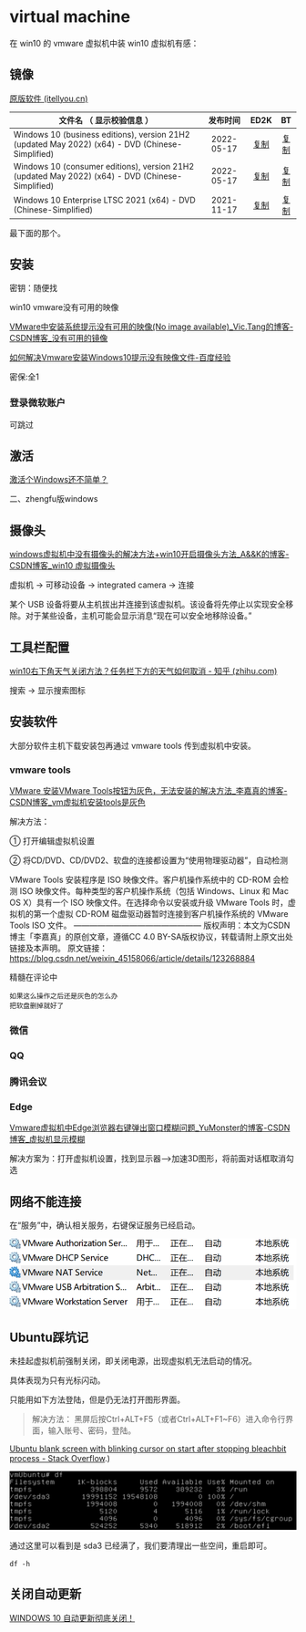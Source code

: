# virtual machine

在 win10 的 vmware 虚拟机中装 win10 虚拟机有感：

## 镜像

[原版软件 (itellyou.cn)](https://next.itellyou.cn/Original/)

| 文件名 （ 显示校验信息 ）                                    |  发布时间  |            ED2K            |             BT             |
| ------------------------------------------------------------ | :--------: | :------------------------: | :------------------------: |
| Windows 10 (business editions), version 21H2 (updated May 2022) (x64) - DVD (Chinese-Simplified) | 2022-05-17 | [复制](javascript:void(0)) | [复制](javascript:void(0)) |
| Windows 10 (consumer editions), version 21H2 (updated May 2022) (x64) - DVD (Chinese-Simplified) | 2022-05-17 | [复制](javascript:void(0)) | [复制](javascript:void(0)) |
| Windows 10 Enterprise LTSC 2021 (x64) - DVD (Chinese-Simplified) | 2021-11-17 | [复制](javascript:void(0)) | [复制](javascript:void(0)) |

最下面的那个。

## 安装

密钥：随便找

win10 vmware没有可用的映像

[VMware中安装系统提示没有可用的映像\(No image available\)\_Vic\.Tang的博客\-CSDN博客\_没有可用的镜像](https://blog.csdn.net/vic0228/article/details/37565035)

[如何解决Vmware安装Windows10提示没有映像文件\-百度经验](https://jingyan.baidu.com/article/e2284b2b3127bfa3e7118d75.html)

密保:全1

### 登录微软账户

可跳过

## 激活

[激活个Windows还不简单？](https://mp.weixin.qq.com/s/gzvo5tFAr7bxwfXJ3bc0aA)

二、zhengfu版windows

## 摄像头

[windows虚拟机中没有摄像头的解决方法+win10开启摄像头方法_A&&K的博客-CSDN博客_win10 虚拟摄像头](https://blog.csdn.net/weixin_46709219/article/details/110099171)

虚拟机 -> 可移动设备 -> integrated camera -> 连接

某个 USB 设备将要从主机拔出并连接到该虚拟机。该设备将先停止以实现安全移除。对于某些设备，主机可能会显示消息“现在可以安全地移除设备。”

## 工具栏配置

[win10右下角天气关闭方法？任务栏下方的天气如何取消 - 知乎 (zhihu.com)](https://zhuanlan.zhihu.com/p/382004738)

搜索 -> 显示搜索图标

## 安装软件

大部分软件主机下载安装包再通过 vmware tools 传到虚拟机中安装。

### vmware tools

[VMware 安装VMware Tools按钮为灰色，无法安装的解决方法_李嘉真的博客-CSDN博客_vm虚拟机安装tools是灰色](https://blog.csdn.net/weixin_45158066/article/details/123268884)

解决方法：

① 打开编辑虚拟机设置

② 将CD/DVD、CD/DVD2、软盘的连接都设置为“使用物理驱动器”，自动检测

VMware Tools 安装程序是 ISO 映像文件。客户机操作系统中的 CD-ROM 会检测 ISO 映像文件。每种类型的客户机操作系统（包括 Windows、Linux 和 Mac OS X）具有一个 ISO 映像文件。在选择命令以安装或升级 VMware Tools 时，虚拟机的第一个虚拟 CD-ROM 磁盘驱动器暂时连接到客户机操作系统的 VMware Tools ISO 文件。
————————————————
版权声明：本文为CSDN博主「李嘉真」的原创文章，遵循CC 4.0 BY-SA版权协议，转载请附上原文出处链接及本声明。
原文链接：https://blog.csdn.net/weixin_45158066/article/details/123268884

精髓在评论中

```shell
如果这么操作之后还是灰色的怎么办
把软盘删掉就好了
```

### 微信

### QQ

### 腾讯会议

### Edge

[Vmware虚拟机中Edge浏览器右键弹出窗口模糊问题\_YuMonster的博客\-CSDN博客\_虚拟机显示模糊](https://blog.csdn.net/YYBHAHAHA/article/details/123836495)

解决方案为：打开虚拟机设置，找到显示器——>加速3D图形，将前面对话框取消勾选

## 网络不能连接

在“服务”中，确认相关服务，右键保证服务已经启动。

![image-20220614165613440](img/image-20220614165613440.png)



## Ubuntu踩坑记

未挂起虚拟机前强制关闭，即关闭电源，出现虚拟机无法启动的情况。

具体表现为只有光标闪动。

只能用如下方法登陆，但是仍无法打开图形界面。

> 解决方法： 黑屏后按Ctrl+ALT+F5（或者Ctrl+ALT+F1~F6）进入命令行界面，输入账号、密码，登陆。

[Ubuntu blank screen with blinking cursor on start after stopping bleachbit process \- Stack Overflow](https://stackoverflow.com/questions/69751468/ubuntu-blank-screen-with-blinking-cursor-on-start-after-stopping-bleachbit-proce#:~:text=This%20can%20be%20resolved%20by,%2F...%22).)

![image-20220613085829131](img/image-20220613085829131.png)

通过这里可以看到是 sda3 已经满了，我们要清理出一些空间，重启即可。

```shell
df -h
```



## 关闭自动更新

[WINDOWS 10 自动更新彻底关闭！](https://aopos.es/pages/windows-10-%E8%87%AA%E5%8A%A8%E6%9B%B4%E6%96%B0%E5%BD%BB%E5%BA%95%E5%85%B3%E9%97%AD)
